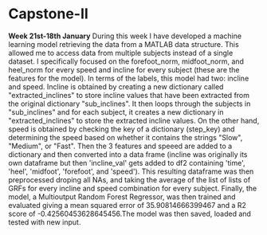 # Capstone-II

**Week 21st-18th January**
During this week I have developed a machine learning model retrieving the data from a MATLAB data structure. This allowed me to access data from multiple subjects instead of a single dataset. I specifically focused on the forefoot_norm, midfoot_norm, and heel_norm for every speed and incline for every subject (these are the features for the model). In terms of the labels, this model had two: incline and speed. Incline is obtained by creating a new dictionary called "extracted_inclines" to store incline values that have been extracted from the original dictionary "sub_inclines". It then loops through the subjects in "sub_inclines" and for each subject, it creates a new dictionary in "extracted_inclines" to store the extracted incline values. On the other hand, speed is obtained by checking the key of a dictionary (step_key) and determining the speed based on whether it contains the strings "Slow", "Medium", or "Fast". Then the 3 features and speeed are added to a dictionary and then converted into a data frame (incline was originally its own dataframe but then 'incline_val' gets added to df2 containing 'time', 'heel', 'midfoot', 'forefoot', and 'speed'). This resulting dataframe was then preprocessed droping all NAs, and taking the average of the list of lists of GRFs for every incline and speed combination for every subject. Finally, the model, a Multioutput Random Forest Regressor,  was then trained and evaluated giving a mean squared error of 35.90814666399467 and a R2 score of -0.42560453628645456.The model was then saved, loaded and tested with new input.
